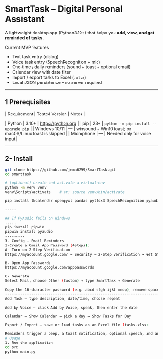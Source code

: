 # SmartTask – Digital Personal Assistant

A lightweight desktop app (Python3.10+) that helps you **add, view, and get reminded of tasks**.

Current MVP features
- Text task entry (dialog)
- Voice task entry (SpeechRecognition + mic)
- One‑time / daily reminders (sound + toast + optional email)
- Calendar view with date filter
- Import / export tasks to Excel (`.xlsx`)
- Local JSON persistence – no server required

---

## 1 Prerequisites
| Requirement | Tested Version | Notes |

| Python      | 3.10+         | <https://python.org> |
| pip         | 23+           | `python -m pip install --upgrade pip` |
| Windows 10/11 | —              | winsound + Win10 toast; on macOS/Linux toast is skipped |
| Microphone  | —              | Needed only for voice input |

---

## 2- Install

```bash
git clone https://github.com/jema6299/SmartTask.git
cd smarttask

# (optional) create and activate a virtual‑env
python -m venv venv
venv\Scripts\activate    # or: source venv/bin/activate

pip install tkcalendar openpyxl pandas pyttsx3 SpeechRecognition pyaudio win10toast

-----

## If PyAudio fails on Windows
..... 
pip install pipwin
pipwin install pyaudio
---------
3- Config – Email Reminders
1-Create a Gmail App Password (4steps):
A- Turn on 2‑Step Verification
https://myaccount.google.com/ → Security → 2‑Step Verification → Get Started

B- Open App Passwords
https://myaccount.google.com/apppasswords

C- Generate
Select Mail, choose Other (Custom) → type SmartTask → Generate

Copy the 16‑character password (e.g. abcd efgh ijkl mnop), remove spaces, and paste into EMAIL_PASSWORD.
--------------------------------------------------------------------------------------------------------
Add Task – type description, date/time, choose repeat

Add by Voice – click Add by Voice, speak, then enter the date

Calendar – Show Calendar → pick a day → Show Tasks for Day

Export / Import – save or load tasks as an Excel file (tasks.xlsx)

Reminders trigger a beep, a toast notification, optional speech, and an email
# Usage
1. Run the application
cd src
python main.py
